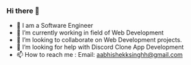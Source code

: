 ### Hi  there  👋
- 🔭 I am a Software Engineer
- 🌱 I’m currently working in field of Web Development
- 👯 I’m looking to collaborate on Web Development projects.
- 🤔 I’m looking for help with Discord Clone App Development 
- 📫 How to reach me : Email: aabhishekksinghh@gmail.com 
 
<!--

**aabhishek777/aabhishek777** is a ✨ _special_ ✨ repository because its `README.md` (this file) appears on your GitHub profile.

Here are some ideas to get you started:

- 🔭 I’m currently working on ...
- 🌱 I’m currently learning ...
- 👯 I’m looking to collaborate on ...
- 🤔 I’m looking for help with ...
- 💬 Ask me about ...
- 📫 How to reach me: ...
- 😄 Pronouns: ...
- ⚡ Fun fact: ...
-->
